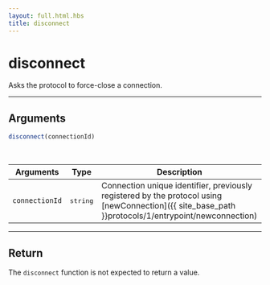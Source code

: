 ```yaml
---
layout: full.html.hbs
title: disconnect
---
```


# disconnect

Asks the protocol to force-close a connection.

---

## Arguments

```js
disconnect(connectionId)
```

<br/>

| Arguments | Type | Description |
|-----------|------|-------------|
| `connectionId` | <pre>string</pre> | Connection unique identifier, previously registered by the protocol using [newConnection]({{ site_base_path }}protocols/1/entrypoint/newconnection) |

---

## Return

The `disconnect` function is not expected to return a value.
